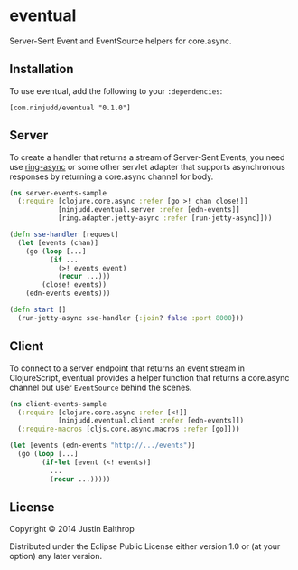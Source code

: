 # eventual

Server-Sent Event and EventSource helpers for core.async.

## Installation

To use eventual, add the following to your `:dependencies`:

    [com.ninjudd/eventual "0.1.0"]

## Server

To create a handler that returns a stream of Server-Sent Events, you need use
[ring-async](http://github.com/ninjudd/ring-async) or some other servlet adapter that supports
asynchronous responses by returning a core.async channel for body.

```clj
(ns server-events-sample
  (:require [clojure.core.async :refer [go >! chan close!]]
            [ninjudd.eventual.server :refer [edn-events]]
            [ring.adapter.jetty-async :refer [run-jetty-async]]))

(defn sse-handler [request]
  (let [events (chan)]
    (go (loop [...]
          (if ...
            (>! events event)
            (recur ...)))
        (close! events))
    (edn-events events)))

(defn start []
  (run-jetty-async sse-handler {:join? false :port 8000}))
```

## Client

To connect to a server endpoint that returns an event stream in ClojureScript, eventual provides a
helper function that returns a core.async channel but user `EventSource` behind the scenes.

```clj
(ns client-events-sample
  (:require [clojure.core.async :refer [<!]]
            [ninjudd.eventual.client :refer [edn-events]])
  (:require-macros [cljs.core.async.macros :refer [go]]))

(let [events (edn-events "http://.../events")]
  (go (loop [...]
        (if-let [event (<! events)]
          ...
          (recur ...)))))
```

## License

Copyright © 2014 Justin Balthrop

Distributed under the Eclipse Public License either version 1.0 or (at
your option) any later version.
